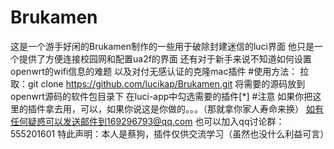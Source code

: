 # Brukamen
这是一个游手好闲的Brukamen制作的一些用于破除封建迷信的luci界面
他只是一个提供了方便连接校园网和配置ua2f的界面
还有对于新手来说不知道如何设置openwrt的wifi信息的难题
以及对付无感认证的克隆mac插件
#使用方法：
拉取：git clone https://github.com/lucikap/Brukamen.git
将需要的源码放到openwrt源码的软件包目录下
在luci-app中勾选需要的插件[*]
#注意
如果你把这里的插件拿去用，可以，如果你说这是你做的。。。（那就拿你家人寿命来换）
如有任何疑惑可以发送邮件到169296793@qq.com
也可以加入qq讨论群：555201601
特此声明：本人是蔡狗，插件仅供交流学习（虽然也没什么利益可言）
